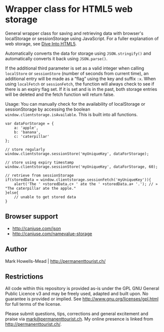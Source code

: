 Wrapper class for HTML5 web storage
===================================

General wrapper class for saving and retrieving data with browser's localStorage or sessionStorage using JavaScript. For a fuller explanation of web storage, see [Dive Into HTML5](http://diveintohtml5.info/storage.html).

Automatically converts the data for storage using `JSON.stringify()` and automatically converts it back using `JSON.parse()`.

If the additional third parameter is set as a valid integer when calling `localStore` or `sessionStore` (number of seconds from current time), an additional entry will be made	as a “flag” using the key and suffix `:x`. When using `localFetch` or `sessionFetch`, the function will always check to see if there is an expiry flag set. If it is set and is in the past, both storage entries will be deleted and the fetch function will return false.

Usage:
You can manually check for the availability of localStorage or sessionStorage by accessing the boolean `window.clientstorage.isAvailable`. This is built into all functions.

```
var dataForStorage = {
	a: 'apple',
	b: 'banana',
	c: 'caterpillar'
};

// store regularly
window.clientstorage.sessionStore('myUniqueKey', dataForStorage);

// store using expiry timestamp
window.clientstorage.sessionStore('myUniqueKey', dataForStorage, 60);

// retrieve from sessionStorage
if(storedData = window.clientstorage.sessionFetch('myUniqueKey')){
	alert('The ' +storedData.c+ ' ate the ' +storedData.a+ '.'); // » "The caterpillar ate the apple."
}else{
	// unable to get stored data
}

```

Browser support
---------------
* http://caniuse.com/json
* http://caniuse.com/namevalue-storage

Author
-----
Mark Howells-Mead | http://permanenttourist.ch/

Restrictions
------------
All code within this repository is provided as-is under the GPL GNU General Public Licence v3 and may be freely used, adapted and built upon. No guarantee is provided or implied. See http://www.gnu.org/licenses/gpl.html for full terms of the license.

Please submit questions, tips, corrections and general excitement and praise via mark@permanenttourist.ch. My online presence is linked from http://permanenttourist.ch/.
